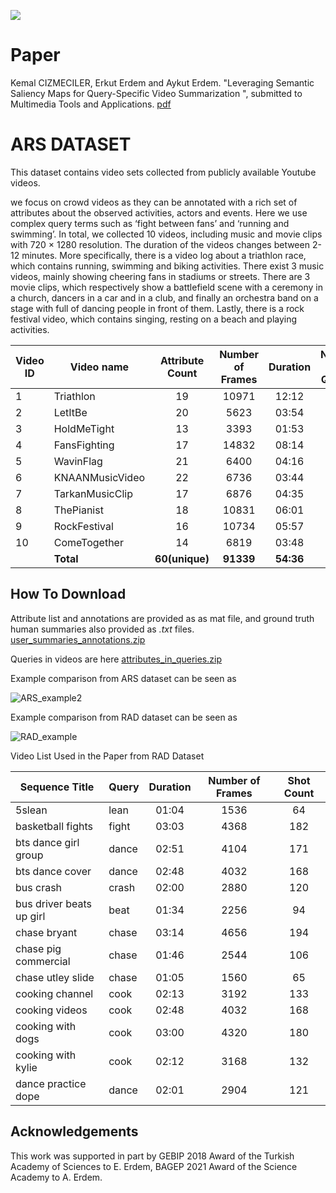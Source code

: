 ![](teaserV8.png)

# Paper
Kemal CIZMECILER, Erkut Erdem and Aykut Erdem. "Leveraging Semantic Saliency Maps for Query-Specific Video Summarization ", submitted to Multimedia Tools and Applications.
[pdf](https://vision.cs.hacettepe.edu.tr/publication/fulltext/?.pdf)

# ARS DATASET
This dataset contains video sets collected from publicly available Youtube videos. 

we focus on crowd videos as they can be annotated with a rich set of attributes about the observed activities, actors and events. Here we use complex query terms such as ‘fight between fans’ and ‘running and swimming’. In total, we collected 10 videos, including music and movie clips with 720 × 1280 resolution. The duration of the videos changes
between 2-12 minutes. More specifically, there is a video log about a triathlon race, which contains running, swimming and biking activities. There exist 3 music videos, mainly showing cheering fans in stadiums or streets. There are 3 movie clips, which respectively show a battlefield scene with a ceremony in a church, dancers in a car and in a club, and finally an orchestra band on a stage with full of dancing people in front of them. Lastly, there is a rock festival video, which contains singing, resting on a beach and playing activities.



| Video ID| Video name | Attribute Count | Number of Frames | Duration | Number of Queries | Shot Count | Youtube Link 
|-------------|-------------|:---------------:|:--------------------:|:----------------:|:----------------:|:----------------:|:----------------:|
|1| Triathlon   | 19            | 10971                  | 12:12            |15|  82| k17Kg1owKSw|
|2| LetItBe   | 20              | 5623                  | 03:54            |23|  75| ShNnEDb4wFA|
|3| HoldMeTight   | 13              | 3393                  | 01:53            |12| 37| JdzSuH-azJs|
|4| FansFighting   | 17             | 14832                  | 08:14            |13|  48| hjowpb2maAM|
|5| WavinFlag   | 21             | 6400                  |  04:16           |7|  45|  TR2o9GY8u60|
|6| KNAANMusicVideo   | 22            | 6736                  |  03:44           |11|  70|  WTJSt4wP2ME|
|7| TarkanMusicClip   | 17             | 6876                  | 04:35            |13| 81| EBwjmeDoE6A |
|8| ThePianist   | 18             | 10831                  | 06:01            |16|  59| DENCBZF0wd8 |
|9| RockFestival   | 16             | 10734                  | 05:57            |18|  42| hRgcDHO2eII|
|10| ComeTogether   | 14             | 6819                  | 03:48            |14|  38| wH6eiCJ9SDs |
||  **Total**   | **60(unique)**           | **91339**                  | **54:36**            |**142**|  **577**|  |





## How To Download


Attribute list and annotations are provided as as mat file, and ground truth human summaries also provided as *.txt* files. 
[user_summaries_annotations.zip](https://github.com/hucvl/hucvl.github.io/files/6799919/user_summaries_annotations.zip)


Queries in videos are here [attributes_in_queries.zip](https://github.com/hucvl/hucvl.github.io/files/6799183/attributes_in_queries.zip)



Example comparison from ARS dataset can be seen as 

![ARS_example2](https://user-images.githubusercontent.com/2372136/125298681-0b743580-e331-11eb-817b-dddf706f297a.png)


Example comparison from RAD dataset can be seen as

![RAD_example](https://user-images.githubusercontent.com/2372136/125176191-36984100-e1da-11eb-8788-4c309c2d2c27.png)

Video List Used in the Paper from RAD Dataset



| Sequence Title | Query | Duration  | Number of Frames | Shot Count 
|-------------|-------------|:---------------:|:----------------:|:----------------:|
| 5slean   | lean            | 01:04                  | 1536            |64|   
| basketball fights   | fight              | 03:03                  | 4368            |182|
| bts dance girl group   | dance              | 02:51                  | 4104           |171| 
| bts dance cover   |dance             | 02:48                  | 4032            |168|  
| bus crash   | crash            | 02:00                  |  2880           |120|  
| bus driver beats up girl   | beat            | 01:34                  | 2256          |94|  
| chase bryant   | chase             | 03:14                  | 4656            |194|  
| chase pig commercial   | chase             | 01:46                  | 2544            |106|  
| chase utley slide   | chase             | 01:05                  | 1560            |65|  
| cooking channel   | cook             | 02:13                  | 3192           |133|  
| cooking videos   | cook             | 02:48                  |4032            |168|  
| cooking with dogs   | cook             | 03:00                  | 4320            |180|  
| cooking with kylie   | cook             | 02:12                  | 3168           |132|  
| dance practice dope   | dance             | 02:01                  | 2904            |121|  




	




## Acknowledgements

This work was supported in part by GEBIP 2018 Award of the Turkish Academy of Sciences to E. Erdem, BAGEP 2021 Award of the Science Academy to A. Erdem.
